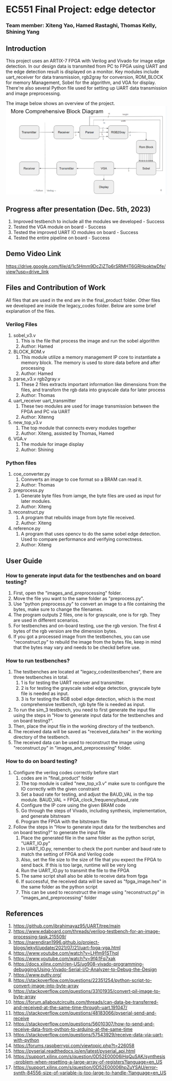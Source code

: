 # EC551 Final Project: edge detector


### Team member: Xiteng Yao, Hamed Rastaghi, Thomas Kelly, Shining Yang

## Introduction

This project uses an ARTIX-7 FPGA with Verilog and Vivado for image edge detection. In our design data is transmited from PC to FPGA using UART and the edge detection result is displayed on a monitor. Key modules include uart_receiver for data transmission, rgb2gray for conversion, ROM_BLOCK for memory Management, Sobel for the algorithm, and VGA for display. There're also several Python file used for setting up UART data transmission and image preprocessing.

The image below shows an overview of the project.
![img.png](img.png)



## Progress after presentation (Dec. 5th, 2023)
1. Improved testbench to include all the modules we developed  -  Success
2. Tested the VGA module on board   -  Success
3. Tested the improved UART IO modules on board  -  Success
4. Tested the entire pipeline on board   -  Success


## Demo Video Link
https://drive.google.com/file/d/1c5Hmm9DcZjZTp6rSRMHT6GRHpoktwDfe/view?usp=drive_link





## Files and Contribution of Work

All files that are used in the end are in the final_product folder. Other files we developed are inside the legacy_codes folder. Below are some brief explanation of the files.

### Verilog Files
1. sobel_v3.v 
   1. This is the file that process the image and run the sobel algorithm
   2. Author: Hamed
2. BLOCK_ROM.v
   1. This module utilize a memory management IP core to instantiate a memory block. The memory is used to store data before and after processing
   2. Author: Hamed
3. parse_v3.v rgb2gray.v
   1. These 2 files extracts important information like dimensions from the files, and transforn the rgb data into grayscale data for later process
   2. Author: Thomas
4. uart_receiver uart_transmitter
   1. These two modules are used for image transmission between the FPGA and PC via UART
   2. Author: Xitenng
5. new_top_v3.v
   1. The top module that connects every modules together
   2. Author: Xiteng, assisted by Thomas, Hamed
6. VGA.v
   1. The module for image display
   2. Author: Shining

### Python files

1. coe_converter.py
   1. Connverts an image to coe format so a BRAM can read it.
   2. Author: Thomas
2. preprocess.py
   1. Generate byte files from iamge, the byte files are used as input for later modules.
   2. Author: Xiteng
5. reconstruct.py
   1. A program that rebuilds image from byte file received.
   2. Author: Xiteng
8. reference.py
   1. A program that uses opencv to do the same sobel edge detection. Used to compare performance and verifying correctness.
   2. Author: Xiteng

   

## User Guide
### How to generate input data for the testbenches and on board testing?
1. First, open the "images_and_preprocessing" folder.
2. Move the file you want to the same folder as "preprocess.py".
2. Use "python preprocess.py" to convert an image to a file containing the bytes, make sure to change the filenames.
3. The program outputs 2 files, one is for grayscale, one is for rgb. They are used in different scenarios.
4. For testbenches and on-board testing, use the rgb version. The first 4 bytes of the rgb version are the dimension bytes.
5. If you got a processed image from the testbenches, you can use "reconstruct.py" to rebuild the image from the bytes file, keep in mind that the bytes may vary and needs to be checkd before use.



### How to run testbenches?
1. The testbenches are located at "legacy_codes\testbenches", there are three testbenches in total.
   1. 1 is for testing the UART receiver and transmitter.
   2. 2 is for testing the grayscale sobel edge detection, grayscale byte file is needed as input.
   3. 3 is for testing the RGB sobel edge detection, which is the most comprehensive testbench, rgb byte file is needed as input.
2. To run the sim_3 testbench, you need to first generate the input file using the steps in "How to generate input data for the testbenches and on board testing?".
3. Then, place the input file in the working directory of the testbench.
4. The received data will be saved as "received_data.hex" in the working directory of the testbench.
5. The received data can be used to reconstruct the image using "reconstruct.py" in "images_and_preprocessing" folder.


### How to do on board testing?
1. Configure the verilog codes correctly before start
   1. codes are in "final_product" folder
   2. The top module is called "new_top_v3.v" make sure to configure the IO correctly with the given constraint
   3. Set a baud rate for testing, and adjust the BAUD_VAL in the top module. BAUD_VAL = FPGA_clock_frequency/baud_rate
   3. Configure the IP core using the given BRAM code
   3. Go through the steps of Vivado, including synthesis, implementation, and generate bitstream
   4. Program the FPGA with the bitstream file
2. Follow the steps in "How to generate input data for the testbenches and on board testing?" to generate the input file
   1. Place the generated file in the same folder as the python script, "UART_IO.py"
   2. In UART_IO.py, remember to check the port number and baud rate to match the setting of FPGA and Verilog code
   3. Also, set the file size to the size of file that you expect the FPGA to send back. If this is too large, runtime will be very long
   3. Run the UART_IO.py to transmit the file to the FPGA
   4. The same script shall also be able to receive data from fpga
   5. If successful, the received data will be saved as "fpga_image.hex" in the same folder as the python script
   6. This can be used to reconstruct the image using "reconstruct.py" in "images_and_preprocessing" folder


## References

1. https://github.com/ibrahimayaz95/UART/tree/main
2. https://www.edaboard.com/threads/verilog-testbench-for-an-image-processing-task.215509/
3. https://narendiran1996.github.io/project-blogs/jekyll/update/2021/07/21/uart-fpga-vga.html
3. https://www.youtube.com/watch?v=LHfm91SThqI
4. https://www.youtube.com/watch?v=9f4i1Fq7xak
5. https://docs.xilinx.com/r/en-US/ug908-vivado-programming-debugging/Using-Vivado-Serial-I/O-Analyzer-to-Debug-the-Design
6. https://www.putty.org/
7. https://stackoverflow.com/questions/22351254/python-script-to-convert-image-into-byte-array
8. https://stackoverflow.com/questions/33101935/convert-pil-image-to-byte-array
9. https://forum.allaboutcircuits.com/threads/can-data-be-transferred-and-received-at-the-same-time-through-uart.191047/
10. https://stackoverflow.com/questions/48183066/pyserial-send-and-receive
11. https://stackoverflow.com/questions/56010307/how-to-send-and-receive-data-from-python-to-arduino-at-the-same-time
12. https://stackoverflow.com/questions/57543929/receive-data-via-uart-with-python
13. https://forums.raspberrypi.com/viewtopic.php?t=226058
14. https://pyserial.readthedocs.io/en/latest/pyserial_api.html
15. https://support.xilinx.com/s/question/0D52E00006iHqQuSAK/synthesis-problem-when-resetting-a-large-array-of-registers?language=en_US
16. https://support.xilinx.com/s/question/0D52E00006hpZuYSAU/error-synth-84556-size-of-variable-is-too-large-to-handle-?language=en_US